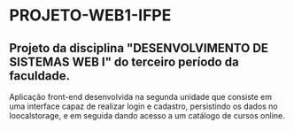 # PROJETO-WEB1-IFPE

## Projeto da disciplina "DESENVOLVIMENTO DE SISTEMAS WEB I" do terceiro período da faculdade.

Aplicação front-end desenvolvida na segunda unidade que consiste em uma interface capaz de realizar login e cadastro, persistindo os dados no loocalstorage, e em seguida dando acesso a um catálogo de cursos online.
